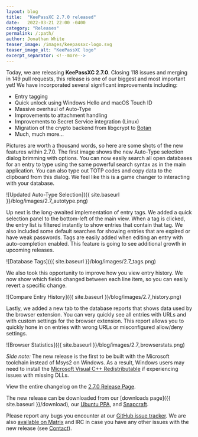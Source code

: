 ```yaml
---
layout: blog
title:  "KeePassXC 2.7.0 released"
date:   2022-03-21 22:00 -0400
category: "Releases"
permalink: /:path/
author: Jonathan White
teaser_image: /images/keepassxc-logo.svg
teaser_image_alt: "KeePassXC logo"
excerpt_separator: <!--more-->
---
```


Today, we are releasing **KeePassXC 2.7.0**. Closing 118 issues and merging in 149 pull requests, this 
release is one of our biggest and most important yet! We have incorporated several significant improvements
including:

* Entry tagging
* Quick unlock using Windows Hello and macOS Touch ID
* Massive overhaul of Auto-Type
* Improvements to attachment handling
* Improvements to Secret Service integration (Linux)
* Migration of the crypto backend from libgcrypt to [Botan](https://github.com/randombit/botan)
* Much, much more...

<!--more-->

Pictures are worth a thousand words, so here are some shots of the new features within 2.7.0. The first
image shows the new Auto-Type selection dialog brimming with options. You can now easily search all open
databases for an entry to type using the same powerful search syntax as in the main application. You can also
type out TOTP codes and copy data to the clipboard from this dialog. We feel like this is a game changer
to interacting with your database.

![Updated Auto-Type Selection]({{ site.baseurl }}/blog/images/2.7_autotype.png)

Up next is the long-awaited implementation of entry tags. We added a quick selection panel to the bottom-left
of the main view. When a tag is clicked, the entry list is filtered instantly to show entries that contain that
tag. We also included some default searches for showing entries that are expired or have weak passwords. Tags
are easily added when editing an entry with auto-completion enabled. This feature is going to see additional
growth in upcoming releases.

![Database Tags]({{ site.baseurl }}/blog/images/2.7_tags.png)

We also took this opportunity to improve how you view entry history. We now show which fields changed between
each line item, so you can easily revert a specific change.

![Compare Entry History]({{ site.baseurl }}/blog/images/2.7_history.png)

Lastly, we added a new tab to the database reports that shows data used by the browser extension. You can very
quickly see all entries with URLs and with custom settings for the browser extension. This report allows
you to quickly hone in on entries with wrong URLs or misconfigured allow/deny settings.

![Browser Statistics]({{ site.baseurl }}/blog/images/2.7_browserstats.png)

*Side note:* The new release is the first to be built with the Microsoft toolchain instead of Msys2 on Windows.
As a result, Windows users may need to install the [Microsoft Visual C++ Redistributable](https://aka.ms/vs/17/release/vc_redist.x64.exe)
if experiencing issues with missing DLLs.

View the entire changelog on the [2.7.0 Release Page](https://github.com/keepassxreboot/keepassxc/releases/tag/2.7.0).

The new release can be downloaded from our
[downloads page]({{ site.baseurl }}/download), our
[Ubuntu PPA](https://launchpad.net/~phoerious/+archive/ubuntu/keepassxc/),
and [Snapcraft](https://snapcraft.io/keepassxc/).

Please report any bugs you encounter at our [GitHub issue tracker](https://github.com/keepassxreboot/keepassxc/issues).
We are also [available on Matrix](https://matrix.to/#/!zUxwGnFkUyycpxeHeM:matrix.org?via=matrix.org) and IRC in case you 
have any other issues with the new release (see [Contact](/team/#contact)).
